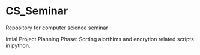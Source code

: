 # CS_Seminar
Repository for computer science seminar 


Intial Project Planning Phase:
  Sorting alorthims and encrytion related scripts in python.
